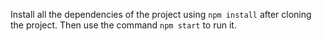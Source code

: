 Install all the dependencies of the project using `npm install` after cloning the project.
Then use the command `npm start` to run it. 
